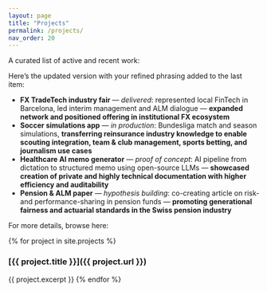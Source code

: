 ```yaml
---
layout: page
title: "Projects"
permalink: /projects/
nav_order: 20
---
```


A curated list of active and recent work:

Here’s the updated version with your refined phrasing added to the last item:

* **FX TradeTech industry fair** — *delivered*: represented local FinTech in Barcelona, led interim management and ALM dialogue — **expanded network and positioned offering in institutional FX ecosystem**
* **Soccer simulations app** — *in production*: Bundesliga match and season simulations, **transferring reinsurance industry knowledge to enable scouting integration, team & club management, sports betting, and journalism use cases**
* **Healthcare AI memo generator** — *proof of concept*: AI pipeline from dictation to structured memo using open-source LLMs — **showcased creation of private and highly technical documentation with higher efficiency and auditability**
* **Pension & ALM paper** — *hypothesis building*: co-creating article on risk- and performance-sharing in pension funds — **promoting generational fairness and actuarial standards in the Swiss pension industry**

For more details, browse here:

{% for project in site.projects %}
### [{{ project.title }}]({{ project.url }})
{{ project.excerpt }}
{% endfor %}